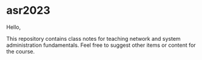 # asr2023

Hello,

This repository contains class notes for teaching network and system administration fundamentals. Feel free to suggest other items or content for the course.
